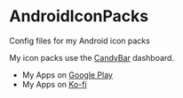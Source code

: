 # AndroidIconPacks
Config files for my Android icon packs

My icon packs use the [CandyBar](https://github.com/zixpo/candybar-sample) dashboard.

* My Apps on [Google Play](https://play.google.com/store/apps/dev?id=8499600161575480814)
* My Apps on [Ko-fi](https://ko-fi.com/osheden/tiers) 
